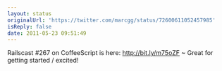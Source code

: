 ```yaml
---
layout: status
originalUrl: 'https://twitter.com/marcgg/status/72600611052457985'
isReply: false
date: 2011-05-23 09:51:49
---
```


Railscast #267 on CoffeeScript is here: http://bit.ly/m75oZF ~ Great for getting started / excited!
